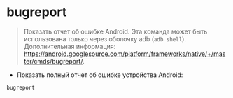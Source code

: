 # bugreport

> Показать отчет об ошибке Android. 
> Эта команда может быть использована только через оболочку adb (`adb shell`).
> Дополнительная информация: <https://android.googlesource.com/platform/frameworks/native/+/master/cmds/bugreport/>.

- Показать полный отчет об ошибке устройства Android:

`bugreport`
